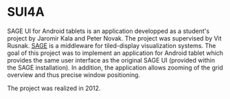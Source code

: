 # SUI4A

SAGE UI for Android tablets is an application developped as a student's project by Jaromir Kala and Peter Novak. 
The project was supervised by Vit Rusnak.
[SAGE](http://sage.sagecommons.org) is a middleware for tiled-display visualization systems. The goal of this project was to implement an application for Android tablet which provides the same user interface as the original SAGE UI (provided within the SAGE installation). In addition, the application allows zooming of the grid overview and thus precise window positioning.

The project was realized in 2012.
